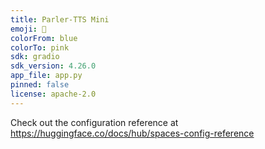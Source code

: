 ```yaml
---
title: Parler-TTS Mini
emoji: 🥖
colorFrom: blue
colorTo: pink
sdk: gradio
sdk_version: 4.26.0
app_file: app.py
pinned: false
license: apache-2.0
---
```


Check out the configuration reference at https://huggingface.co/docs/hub/spaces-config-reference
